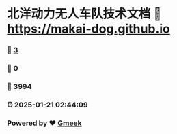 # 北洋动力无人车队技术文档 :link: https://makai-dog.github.io 
### :page_facing_up: [3](https://makai-dog.github.io/tag.html) 
### :speech_balloon: 0 
### :hibiscus: 3994 
### :alarm_clock: 2025-01-21 02:44:09 
### Powered by :heart: [Gmeek](https://github.com/Meekdai/Gmeek)
